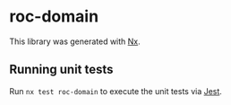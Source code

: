 # roc-domain

This library was generated with [Nx](https://nx.dev).

## Running unit tests

Run `nx test roc-domain` to execute the unit tests via [Jest](https://jestjs.io).
